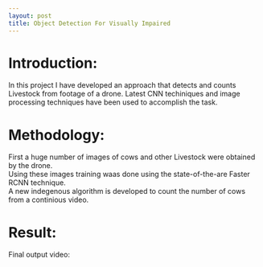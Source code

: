 ```yaml
---
layout: post
title: Object Detection For Visually Impaired
---
```


# Introduction: #
In this project I have developed an approach that detects and counts Livestock from footage of a drone. Latest CNN techiniques and image processing techniques have been used to accomplish the task.

# Methodology: #
First a huge number of images of cows and other Livestock were obtained by the drone.  
Using these images training waas done using the state-of-the-are Faster RCNN technique.    
A new indegenous algorithm is developed to count the number of cows from a continious video.

# Result: #
Final output video:
